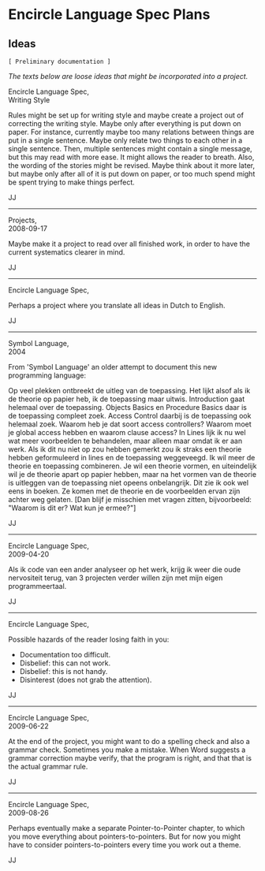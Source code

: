 ﻿Encircle Language Spec Plans
============================

Ideas
-----

`[ Preliminary documentation ]`

*The texts below are loose ideas that might be incorporated into a project.*

Encircle Language Spec,  
Writing Style

Rules might be set up for writing style and maybe create a project out of correcting the writing style. Maybe only after everything is put down on paper. For instance, currently maybe too many relations between things are put in a single sentence. Maybe only relate two things to each other in a single sentence. Then, multiple sentences might contain a single message, but this may read with more ease. It might allows the reader to breath. Also, the wording of the stories might be revised. Maybe think about it more later, but maybe only after all of it is put down on paper, or too much spend might be spent trying to make things perfect.

JJ

-----

Projects,  
2008-09-17

Maybe make it a project to read over all finished work, in order to have the current systematics clearer in mind.

JJ

-----

Encircle Language Spec,

Perhaps a project where you translate all ideas in Dutch to English.

JJ

-----

Symbol Language,  
2004

From 'Symbol Language' an older attempt to document this new programming language:

Op veel plekken ontbreekt de uitleg van de toepassing. Het lijkt alsof als ik de theorie op papier heb, ik de toepassing maar uitwis. Introduction gaat helemaal over de toepassing. Objects Basics en Procedure Basics daar is de toepassing compleet zoek. Access Control daarbij is de toepassing ook helemaal zoek. Waarom heb je dat soort access controllers? Waarom moet je global access hebben en waarom clause access? In Lines lijk ik nu wel wat meer voorbeelden te behandelen, maar alleen maar omdat ik er aan werk. Als ik dit nu niet op zou hebben gemerkt zou ik straks een theorie hebben geformuleerd in lines en de toepassing weggeveegd. Ik wil meer de theorie en toepassing combineren. Je wil een theorie vormen, en uiteindelijk wil je de theorie apart op papier hebben, maar na het vormen van de theorie is uitleggen van de toepassing niet opeens onbelangrijk. Dit zie ik ook wel eens in boeken. Ze komen met de theorie en de voorbeelden ervan zijn achter weg gelaten. [Dan blijf je misschien met vragen zitten, bijvoorbeeld: "Waarom is dit er? Wat kun je ermee?"]

JJ

-----

Encircle Language Spec,  
2009-04-20

Als ik code van een ander analyseer op het werk, krijg ik weer die oude nervositeit terug, van 3 projecten verder willen zijn met mijn eigen programmeertaal.

JJ

-----

Encircle Language Spec,

Possible hazards of the reader losing faith in you:

- Documentation too difficult.
- Disbelief: this can not work.
- Disbelief: this is not handy.
- Disinterest (does not grab the attention).

JJ

-----

Encircle Language Spec,  
2009-06-22

At the end of the project, you might want to do a spelling check and also a grammar check. Sometimes you make a mistake. When Word suggests a grammar correction maybe verify, that the program is right, and that that is the actual grammar rule.

JJ

-----

Encircle Language Spec,  
2009-08-26

Perhaps eventually make a separate Pointer-to-Pointer chapter, to which you move everything about pointers-to-pointers. But for now you might have to consider pointers-to-pointers every time you work out a theme.

JJ